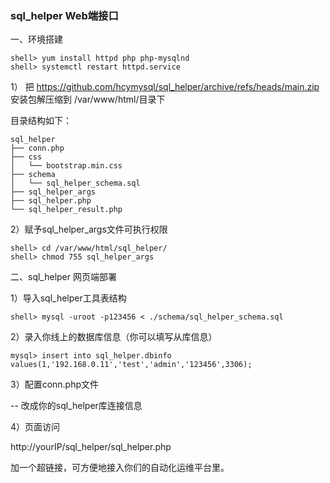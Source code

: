 ### sql_helper Web端接口

一、环境搭建

```
shell> yum install httpd php php-mysqlnd
shell> systemctl restart httpd.service
```

1） 把 https://github.com/hcymysql/sql_helper/archive/refs/heads/main.zip 安装包解压缩到 /var/www/html/目录下

目录结构如下：
```
sql_helper
├── conn.php
├── css
│   └── bootstrap.min.css
├── schema
│   └── sql_helper_schema.sql
├── sql_helper_args
├── sql_helper.php
└── sql_helper_result.php
```

2）赋予sql_helper_args文件可执行权限
```
shell> cd /var/www/html/sql_helper/
shell> chmod 755 sql_helper_args
```

二、sql_helper 网页端部署

1）导入sql_helper工具表结构
```
shell> mysql -uroot -p123456 < ./schema/sql_helper_schema.sql
```

2）录入你线上的数据库信息（你可以填写从库信息）
```
mysql> insert into sql_helper.dbinfo values(1,'192.168.0.11','test','admin','123456',3306);
```

3）配置conn.php文件

-- 改成你的sql_helper库连接信息

4）页面访问

http://yourIP/sql_helper/sql_helper.php

加一个超链接，可方便地接入你们的自动化运维平台里。





